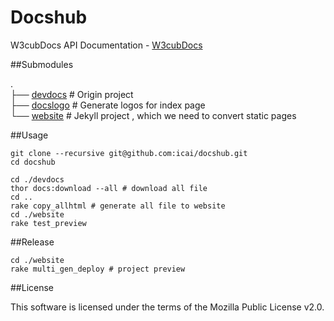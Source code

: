 # Docshub
W3cubDocs API Documentation - [W3cubDocs](http://docs.w3cub.com/)



##Submodules


.   
├── [devdocs](https://github.com/icai/devdocs/) # Origin project    
├── [docslogo](https://github.com/icai/tech-logo/) # Generate logos for index page    
└── [website](https://github.com/icai/docshub/tree/source) # Jekyll project , which we need to convert static pages	   



##Usage

	git clone --recursive git@github.com:icai/docshub.git
	cd docshub 

    cd ./devdocs 
    thor docs:download --all # download all file
    cd ..
    rake copy_allhtml # generate all file to website
    cd ./website
    rake test_preview


##Release

	cd ./website
 	rake multi_gen_deploy # project preview


##License

This software is licensed under the terms of the Mozilla Public License v2.0. 




